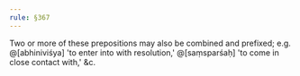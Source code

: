 ```yaml
---
rule: §367
---
```


Two or more of these prepositions may also be combined and prefixed; e.g. @[abhiniviśya] 'to enter into with resolution,' @[saṃsparśaḥ] 'to come in close contact with,' &c.